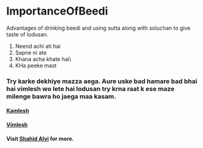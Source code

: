# ImportanceOfBeedi
Advantages of drinking beedi and using sutta along with soluchan to give taste of lodusan.

1. Neend achi ati hai
2. Sapne ni ate
3. Khana acha khate hai\
4. KHa peeke mast

### Try karke dekhiye mazza aega. Aure uske bad hamare bad bhai hai vimlesh wo lete hai lodusan try krna raat k ese maze milenge bawra ho jaega maa kasam. 

#### [Kamlesh](https://www.youtube.com/watch?v=kF3a0P1uRfk)
#### [Vimlesh](https://www.youtube.com/watch?v=x5Vr4P9lkOQ)

#### Visit [Shahid Alvi](https://www.youtube.com/channel/UC4MhtzPlSuhGUnyUs2sDqRw) for more.
